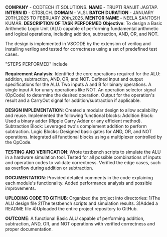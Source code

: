 **COMPANY** - CODTECH IT SOLUTIONS.
**NAME** - TRUPTI RANJIT JAGTAP.
**INTERN ID** - CT08LCH.
**DOMAIN** - VLSI.
**BATCH DURATION** - JANUARY 20TH,2025 TO FEBRUARY 20th,2025. 
**MENTOR NAME** - NEELA SANTOSH KUMAR.
**DESCRIPTION OF TASK PERFORMED**
**Objective**: To design a Basic Arithmetic Logic Unit (ALU) capable of performing fundamental arithmetic and logical operations, including addition, subtraction, AND, OR, and NOT.

The design is implemented in VSCODE by the extension of verilog and installing verilog and tested for correctness using a set of predefined test cases.

"STEPS PERFORMED" include

**Requirement Analysis**: Identified the core operations required for the ALU: addition, subtraction, AND, OR, and NOT. Defined input and output specifications for the ALU. Two inputs A and B for binary operations. A single input A for unary operations like NOT. An operation selector signal (OpCode) to determine the desired operation. Output for the operation's result and a CarryOut signal for addition/subtraction if applicable.

**DESIGN IMPLEMENTATION**: Created a modular design to allow scalability and reuse. Implemented the following functional blocks: Addition Block: Used a binary adder (Ripple Carry Adder or any efficient method). Subtraction Block: Leveraged two's complement addition to perform subtraction. Logic Blocks: Designed basic gates for AND, OR, and NOT operations. Integrated all functional blocks using a multiplexer controlled by the OpCode.

**TESTING AND VERIFICATION**: Wrote testbench scripts to simulate the ALU in a hardware simulation tool. Tested for all possible combinations of inputs and operation codes to validate correctness. Verified the edge cases, such as overflow during addition or subtraction.

**DOCUMENTATION**: Provided detailed comments in the code explaining each module's functionality. Added performance analysis and possible improvements.

**UPLODING CODE TO GITHUB**: Organized the project into directories: 1)The ALU design file
                                                                     2)The testbench scripts and simulation results. 
                                                                     3)Added a README file 
                                                                     4)Uploaded the entire project repository to GitHub.

**OUTCOME**: A functional Basic ALU capable of performing addition, subtraction, AND, OR, and NOT operations with verified correctness and proper documentation.
